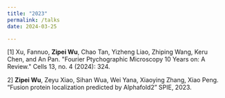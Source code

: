 ```yaml
---
title: "2023"
permalink: /talks
date: 2024-03-25

---
```

[1] Xu, Fannuo, **Zipei Wu**, Chao Tan, Yizheng Liao, Zhiping Wang, Keru Chen, and An Pan. "Fourier Ptychographic Microscopy 10 Years on: A Review." Cells 13, no. 4 (2024): 324.

2] **Zipei Wu**, Zeyu Xiao, Sihan Wua, Wei Yana, Xiaoying Zhang, Xiao Peng. “Fusion protein localization predicted by Alphafold2” SPIE, 2023.



